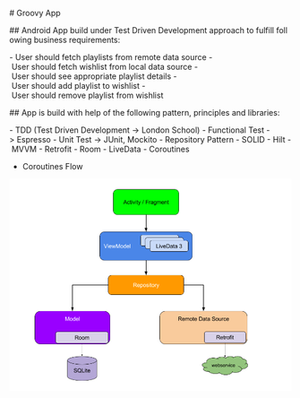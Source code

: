 # Groovy App

## Android App build under Test Driven Development approach to fulfill following business requirements:

- User should fetch playlists from remote data source
- User should fetch wishlist from local data source
- User should see appropriate playlist details
- User should add playlist to wishlist
- User should remove playlist from wishlist

## App is build with help of the following pattern, principles and libraries:

- TDD (Test Driven Development -> London School)
- Functional Test -> Espresso
- Unit Test -> JUnit, Mockito
- Repository Pattern
- SOLID
- Hilt
- MVVM
- Retrofit
- Room
- LiveData
- Coroutines
- Coroutines Flow

![Screenshot](final_architecture.png)
